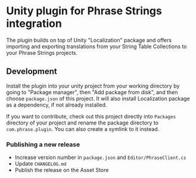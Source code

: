# Unity plugin for Phrase Strings integration

The plugin builds on top of Unity "Localization" package and offers importing
and exporting translations from your String Table Collections to your Phrase
Strings projects.

## Development

Install the plugin into your unity project from your working directory by
going to "Package manager", then "Add package from disk", and then choose
`package.json` of this project. It will also install Localization package
as a dependency, if not already installed.

If you want to contribute, check out this project directly into `Packages`
directory of your project and rename the package directory to
`com.phrase.plugin`. You can also create a symlink to it instead.

### Publishing a new release

* Increase version number in `package.json` and `Editor/PhraseClient.cs`
* Update `CHANGELOG.md`
* Publish the release on the Asset Store
